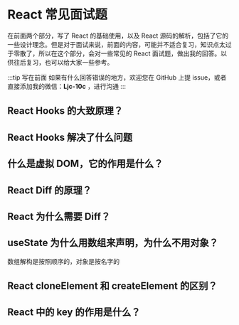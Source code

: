 # React 常见面试题

在前面两个部分，写了 React 的基础使用，以及 React 源码的解析，包括了它的一些设计理念。但是对于面试来说，前面的内容，可能并不适合复习，知识点太过于零散了，所以在这个部分，会对一些常见的 React 面试题，做出我的回答。以供往后复习，也可以给大家一些参考。

:::tip 写在前面
如果有什么回答错误的地方，欢迎您在 GitHub 上提 issue，或者直接添加我的微信：**Ljc-10c** ，进行沟通
:::

## React Hooks 的大致原理？

## React Hooks 解决了什么问题

## 什么是虚拟 DOM，它的作用是什么？

## React Diff 的原理？

## React 为什么需要 Diff？

## useState 为什么用数组来声明，为什么不用对象？

数组解构是按照顺序的，对象是按名字的

## React cloneElement 和 createElement 的区别？

## React 中的 key 的作用是什么？

